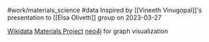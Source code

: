 #work/materials_science #data
Inspired by [[Vineeth Vinugopal]]'s presentation to [[Elsa Olivetti]] group on 2023-03-27

[Wikidata](http://www.wikidata.org)
[Materials Project](https://materialsproject.org/)
[neo4j](https://neo4j.com/)  for graph visualization
